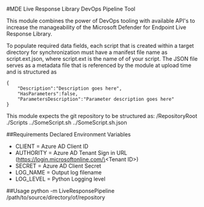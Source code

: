 #MDE Live Response Library DevOps Pipeline Tool

This module combines the power of DevOps tooling with available API's to increase the manageability of the Microsoft Defender for Endpoint Live Response Library.

To populate required data fields, each script that is created within a target directory for synchronization must have a manifest file name as script.ext.json, where script.ext is the name of of your script. The JSON file serves as a metadata file that is referenced by the module at upload time and is structured as
```
{
    "Description":"Description goes here",
    "HasParameters":false,
    "ParametersDescription":"Parameter description goes here"
}
```
This module expects the git repository to be structured as:
/RepositoryRoot
./Scripts
../SomeScript.sh
../SomeScript.sh.json

##Requirements
Declared Environment Variables
  - CLIENT = Azure AD Client ID
  - AUTHORITY = Azure AD Tenant Sign in URL (https://login.microsoftonline.com/\<Tenant ID\>)
  - SECRET = Azure AD Client Secret
  - LOG_NAME = Output log filename
  - LOG_LEVEL = Python Logging level

##Usage
python -m LiveResponsePipeline /path/to/source/directory/of/repository

